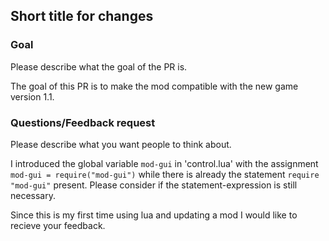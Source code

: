 ## Short title for changes
### Goal
Please describe what the goal of the PR is.

The goal of this PR is to make the mod compatible with the new game version 1.1.

### Questions/Feedback request
Please describe what you want people to think about.

I introduced the global variable `mod-gui` in 'control.lua' with the assignment `mod-gui = require("mod-gui")` while there is already the statement `require "mod-gui"` present. Please consider if the statement-expression is still necessary.

Since this is my first time using lua and updating a mod I would like to recieve your feedback.
